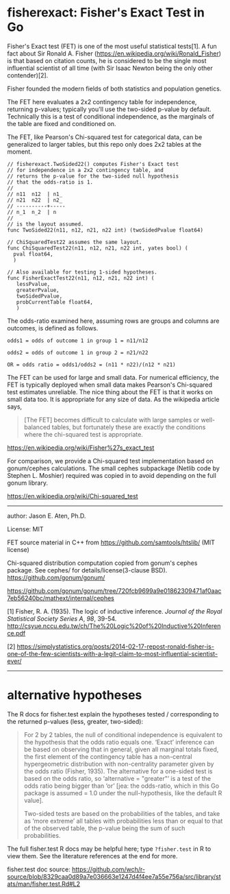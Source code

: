fisherexact: Fisher's Exact Test in Go
===========

Fisher's Exact test (FET) is one of the most useful
statistical tests[1]. A fun fact about Sir Ronald A. Fisher
(https://en.wikipedia.org/wiki/Ronald_Fisher) is that
based on citation counts, he is considered to be
the single most influential scientist of all time
(with Sir Isaac Newton being the only other contender)[2].

Fisher founded the modern fields of both statistics 
and population genetics.

The FET here evaluates a 2x2 contingency table for independence,
returning p-values; typically you'll use the two-sided
p-value by default. Technically this is a test of
conditional independence, as the marginals of the
table are fixed and conditioned on.

The FET, like Pearson's Chi-squared test for
categorical data, can be generalized to larger tables,
but this repo only does 2x2 tables at the moment.

~~~
// fisherexact.TwoSided22() computes Fisher's Exact test
// for independence in a 2x2 contingency table, and
// returns the p-value for the two-sided null hypothesis
// that the odds-ratio is 1.
//
// n11  n12  | n1_
// n21  n22  | n2_
// ----------+-----
// n_1  n_2  | n
//
// is the layout assumed.
func TwoSided22(n11, n12, n21, n22 int) (twoSidedPvalue float64)

// ChiSquaredTest22 assumes the same layout.
func ChiSquaredTest22(n11, n12, n21, n22 int, yates bool) (
  pval float64,
  )
  
// Also available for testing 1-sided hypotheses.
func FisherExactTest22(n11, n12, n21, n22 int) (
   lessPvalue, 
   greaterPvalue, 
   twoSidedPvalue, 
   probCurrentTable float64,
   )
~~~

The odds-ratio examined here, assuming rows are groups
and columns are outcomes, is defined as follows.

~~~
odds1 = odds of outcome 1 in group 1 = n11/n12

odds2 = odds of outcome 1 in group 2 = n21/n22

OR = odds ratio = odds1/odds2 = (n11 * n22)/(n12 * n21)
~~~

The FET can be used for large and small data. 
For numerical efficiency, the FET is typically 
deployed when small data makes Pearson's Chi-squared test
estimates unreliable. The nice
thing about the FET is that it works on small data too.
It is appropriate for any size of data. As the 
wikipedia article says,

> [The FET] becomes difficult to calculate with 
> large samples or well-balanced tables, but 
> fortunately these are exactly the conditions 
> where the chi-squared test is appropriate.

https://en.wikipedia.org/wiki/Fisher%27s_exact_test

For comparison, we provide a Chi-squared test implementation
based on gonum/cephes calculations. The small
cephes subpackage (Netlib code by Stephen L. Moshier) 
required was copied in to avoid depending
on the full gonum library.

https://en.wikipedia.org/wiki/Chi-squared_test

----
author: Jason E. Aten, Ph.D.

License: MIT

FET source material in C++ from https://github.com/samtools/htslib/ (MIT license)

Chi-squared distribution computation copied from gonum's
cephes package. See cephes/ for details/license(3-clause BSD).
https://github.com/gonum/gonum/

https://github.com/gonum/gonum/tree/720fcb9699a9e01862309471af0aac7eb56240bc/mathext/internal/cephes

[1] Fisher, R. A. (1935).  The logic of inductive inference.  _Journal
 of the Royal Statistical Society Series A_, *98*, 39-54.
http://csyue.nccu.edu.tw/ch/The%20Logic%20of%20Inductive%20Inference.pdf

[2] https://simplystatistics.org/posts/2014-02-17-repost-ronald-fisher-is-one-of-the-few-scientists-with-a-legit-claim-to-most-influential-scientist-ever/

------
# alternative hypotheses

The R docs for fisher.test explain the hypotheses tested /
corresponding to the returned p-values (less, greater,
two-sided):

> For 2 by 2 tables, the null of conditional independence is
> equivalent to the hypothesis that the odds ratio equals one.
> ‘Exact’ inference can be based on observing that in general, given
> all marginal totals fixed, the first element of the contingency
> table has a non-central hypergeometric distribution with
> non-centrality parameter given by the odds ratio (Fisher, 1935).
> The alternative for a one-sided test is based on the odds ratio,
> so ‘alternative = "greater"’ is a test of the odds ratio being
> bigger than ‘or’ [jea: the odds-ratio, which in this Go package is 
> assumed = 1.0 under the null-hypothesis, like the default R value].
>
> Two-sided tests are based on the probabilities of the tables, and
> take as ‘more extreme’ all tables with probabilities less than or
> equal to that of the observed table, the p-value being the sum of
> such probabilities.

The full fisher.test R docs may be helpful here; type `?fisher.test`
in R to view them. See the literature references at the end for more.

fisher.test doc source: https://github.com/wch/r-source/blob/8329caa0d89a7e036663e1247d4f4ee7a55e756a/src/library/stats/man/fisher.test.Rd#L2

